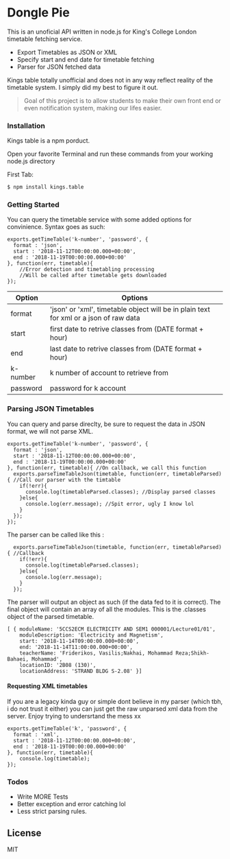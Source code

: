 # Dongle Pie

This is an unoficial API written in node.js for King's College London timetable fetching service.

  - Export Timetables as JSON or XML
  - Specify start and end date for timetable fetching
  - Parser for JSON fetched data

Kings table totally unofficial and does not in any way reflect reality of the timetable system. I simply did my best to figure it out.

>Goal of this project is to allow students to make their own 
>front end or even notification system, making our lifes easier.

### Installation

Kings table is a npm porduct.

Open your favorite Terminal and run these commands from your working node.js directory

First Tab:
```sh
$ npm install kings.table
```

### Getting Started

You can query the timetable service with some added options for convinience. Syntax goes as such:

```
exports.getTimeTable('k-number', 'password', {
  format : 'json',
  start : '2018-11-12T00:00:00.000+00:00',
  end : '2018-11-19T00:00:00.000+00:00'
}, function(err, timetable){
    //Error detection and timetabling processing
    //Will be called after timetable gets downloaded
});
```

| Option | Options |
| ------ | ------ |
| format | 'json' or 'xml', timetable object will be in plain text for xml or a json of raw data |
| start | first date to retrive classes from (DATE format + hour)|
| end | last date to retrive classes from (DATE format + hour) |
| k-number | k number of account to retrieve from |
| password | password for k account |

### Parsing JSON Timetables

You can query and parse direclty, be sure to request the data in JSON format, we will not parse XML.

```
exports.getTimeTable('k-number', 'password', {
  format : 'json',
  start : '2018-11-12T00:00:00.000+00:00',
  end : '2018-11-19T00:00:00.000+00:00'
}, function(err, timetable){ //On callback, we call this function
  exports.parseTimeTableJson(timetable, function(err, timetableParsed){ //Call our parser with the timtable
    if(!err){
      console.log(timetableParsed.classes); //Display parsed classes
    }else{
      console.log(err.message); //Spit error, ugly I know lol
    }
  });
});
```

The parser can be called like this :

```
  exports.parseTimeTableJson(timetable, function(err, timetableParsed){ //Callback
    if(!err){
      console.log(timetableParsed.classes);
    }else{
      console.log(err.message);
    }
  });
```

The parser will output an object as such (if the data fed to it is correct). The final object will contain an array of all the modules. This is the .classes object of the parsed timetable.
```
[ { moduleName: '5CCS2ECM ELECTRICITY AND SEM1 000001/Lecture01/01',
    moduleDescription: 'Electricity and Magnetism',
    start: '2018-11-14T09:00:00.000+00:00',
    end: '2018-11-14T11:00:00.000+00:00',
    teacherName: 'Friderikos, Vasilis;Nakhai, Mohammad Reza;Shikh-Bahaei, Mohammad',
    locationID: '2B08 (130)',
    locationAddress: 'STRAND BLDG S-2.08' }]
```

#### Requesting XML timetables

If you are a legacy kinda guy or simple dont believe in my parser (which tbh, i do not trust it either) you can just get the raw unparsed xml data from the server. Enjoy trying to undersrtand the mess xx

```
exports.getTimeTable('k', 'password', {
  format : 'xml',
  start : '2018-11-12T00:00:00.000+00:00',
  end : '2018-11-19T00:00:00.000+00:00'
}, function(err, timetable){
    console.log(timetable);
});
```

### Todos

 - Write MORE Tests
 - Better exception and error catching lol
 - Less strict parsing rules.

License
----

MIT

